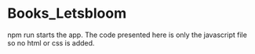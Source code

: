 # Books_Letsbloom
npm run starts the app.
The code presented here is only the javascript file so no html or css is added.
